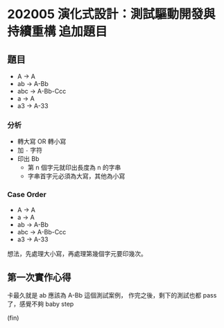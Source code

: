 # 202005 演化式設計：測試驅動開發與持續重構 追加題目

## 題目

- A → A
- ab → A-Bb
- abc → A-Bb-Ccc
- a → A
- a3 → A-33

### 分析

- 轉大寫 OR 轉小寫
- 加 `-` 字符
- 印出 Bb
    - 第 n 個字元就印出長度為 n 的字串
    - 字串首字元必須為大寫，其他為小寫

### Case Order

- A → A
- a → A
- ab → A-Bb
- abc → A-Bb-Ccc
- a3 → A-33

想法，先處理大小寫，再處理第幾個字元要印幾次。

## 第一次實作心得

卡最久就是 ab 應該為 A-Bb 這個測試案例， 作完之後，剩下的測試也都 pass 了，感覺不夠 baby step

(fin)
 
